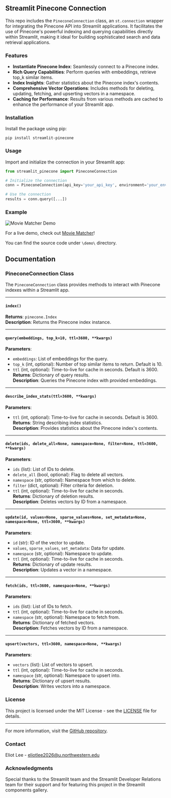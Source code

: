 ## Streamlit Pinecone Connection

This repo includes the `PineconeConnection` class, an `st.connection` wrapper for integrating the Pinecone API into Streamlit applications. It facilitates the use of Pinecone's powerful indexing and querying capabilities directly within Streamlit, making it ideal for building sophisticated search and data retrieval applications.

### Features

- **Instantiate Pinecone Index**: Seamlessly connect to a Pinecone index.
- **Rich Query Capabilities**: Perform queries with embeddings, retrieve top_k similar items.
- **Index Insights**: Gather statistics about the Pinecone index's contents.
- **Comprehensive Vector Operations**: Includes methods for deleting, updating, fetching, and upserting vectors in a namespace.
- **Caching for Performance**: Results from various methods are cached to enhance the performance of your Streamlit app.

### Installation

Install the package using pip:

```
pip install streamlit-pinecone
```

### Usage

Import and initialize the connection in your Streamlit app:

```python
from streamlit_pinecone import PineconeConnection

# Initialize the connection
conn = PineconeConnection(api_key='your_api_key', environment='your_environment', index_name='your_index_name')

# Use the connection
results = conn.query([...])
```

### Example

![Movie Matcher Demo](https://i.imgur.com/JMEepUP.jpg)

For a live demo, check out [Movie Matcher](movie-matcher.streamlit.app)!

You can find the source code under `\demo\` directory.



## Documentation

### PineconeConnection Class

The `PineconeConnection` class provides methods to interact with Pinecone indexes within a Streamlit app.

---

#### `index()`
**Returns**: `pinecone.Index`  
**Description**: Returns the Pinecone index instance.

---

#### `query(embeddings, top_k=10, ttl=3600, **kwargs)`
**Parameters**:
  - `embeddings`: List of embeddings for the query.
  - `top_k` (int, optional): Number of top similar items to return. Default is 10.
  - `ttl` (int, optional): Time-to-live for cache in seconds. Default is 3600.  
**Returns**: Dictionary of query results.  
**Description**: Queries the Pinecone index with provided embeddings.

---

#### `describe_index_stats(ttl=3600, **kwargs)`
**Parameters**:
  - `ttl` (int, optional): Time-to-live for cache in seconds. Default is 3600.  
**Returns**: String describing index statistics.  
**Description**: Provides statistics about the Pinecone index's contents.

---

#### `delete(ids, delete_all=None, namespace=None, filter=None, ttl=3600, **kwargs)`
**Parameters**:
  - `ids` (list): List of IDs to delete.
  - `delete_all` (bool, optional): Flag to delete all vectors.
  - `namespace` (str, optional): Namespace from which to delete.
  - `filter` (dict, optional): Filter criteria for deletion.
  - `ttl` (int, optional): Time-to-live for cache in seconds.  
**Returns**: Dictionary of deletion results.  
**Description**: Deletes vectors by ID from a namespace.

---

#### `update(id, values=None, sparse_values=None, set_metadata=None, namespace=None, ttl=3600, **kwargs)`
**Parameters**:
  - `id` (str): ID of the vector to update.
  - `values`, `sparse_values`, `set_metadata`: Data for update.
  - `namespace` (str, optional): Namespace to update.
  - `ttl` (int, optional): Time-to-live for cache in seconds.  
**Returns**: Dictionary of update results.  
**Description**: Updates a vector in a namespace.

---

#### `fetch(ids, ttl=3600, namespace=None, **kwargs)`
**Parameters**:
  - `ids` (list): List of IDs to fetch.
  - `ttl` (int, optional): Time-to-live for cache in seconds.
  - `namespace` (str, optional): Namespace to fetch from.  
**Returns**: Dictionary of fetched vectors.  
**Description**: Fetches vectors by ID from a namespace.

---

#### `upsert(vectors, ttl=3600, namespace=None, **kwargs)`
**Parameters**:
  - `vectors` (list): List of vectors to upsert.
  - `ttl` (int, optional): Time-to-live for cache in seconds.
  - `namespace` (str, optional): Namespace to upsert into.  
**Returns**: Dictionary of upsert results.  
**Description**: Writes vectors into a namespace.

### License

This project is licensed under the MIT License - see the [LICENSE](LICENSE) file for details.

---

For more information, visit the [GitHub repository](https://github.com/yourusername/your-repo).

### Contact

Eliot Lee - eliotlee2026@u.northwestern.edu

### Acknowledgments

Special thanks to the Streamlit team and the Streamlit Developer Relations team for their support and for featuring this project in the Streamlit components gallery.

